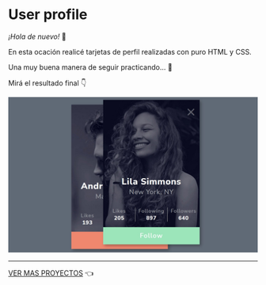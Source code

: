 # User profile

*¡Hola de nuevo!* :wave:

En esta ocación realicé tarjetas de perfil realizadas con puro HTML y CSS.

Una muy buena manera de seguir practicando... 🎯

Mirá el resultado final 👇

<img src="https://github.com/lautaronahuelc/user-profile/blob/master/resultado-final.jpg"/>

***
[VER MAS PROYECTOS](https://github.com/lautaronahuelc?tab=repositories) 👈
